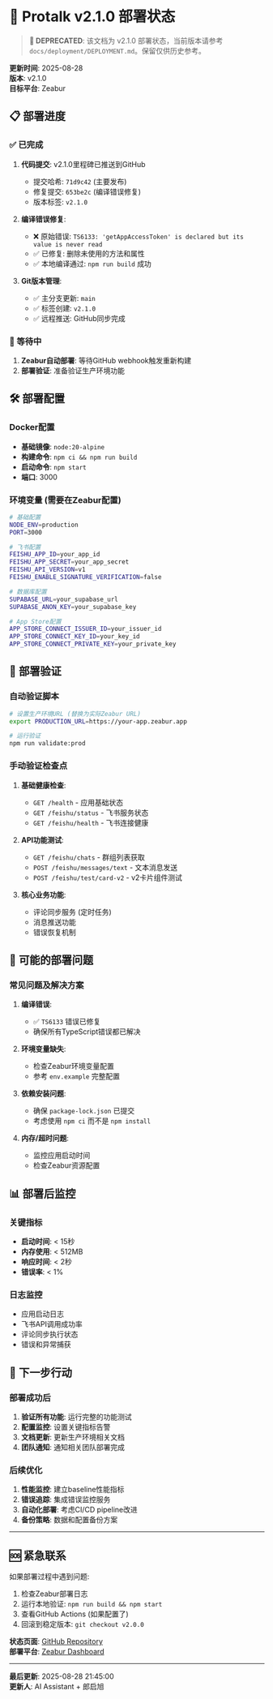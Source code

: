 # 🚀 Protalk v2.1.0 部署状态

> **🚨 DEPRECATED**: 该文档为 v2.1.0 部署状态，当前版本请参考 `docs/deployment/DEPLOYMENT.md`。保留仅供历史参考。

**更新时间**: 2025-08-28  
**版本**: v2.1.0  
**目标平台**: Zeabur

## 📋 部署进度

### ✅ 已完成
1. **代码提交**: v2.1.0里程碑已推送到GitHub
   - 提交哈希: `71d9c42` (主要发布)
   - 修复提交: `653be2c` (编译错误修复)
   - 版本标签: `v2.1.0`

2. **编译错误修复**: 
   - ❌ 原始错误: `TS6133: 'getAppAccessToken' is declared but its value is never read`
   - ✅ 已修复: 删除未使用的方法和属性
   - ✅ 本地编译通过: `npm run build` 成功

3. **Git版本管理**:
   - ✅ 主分支更新: `main`
   - ✅ 标签创建: `v2.1.0`
   - ✅ 远程推送: GitHub同步完成

### 🔄 等待中
1. **Zeabur自动部署**: 等待GitHub webhook触发重新构建
2. **部署验证**: 准备验证生产环境功能

## 🛠️ 部署配置

### Docker配置
- **基础镜像**: `node:20-alpine`
- **构建命令**: `npm ci && npm run build`
- **启动命令**: `npm start`
- **端口**: 3000

### 环境变量 (需要在Zeabur配置)
```bash
# 基础配置
NODE_ENV=production
PORT=3000

# 飞书配置
FEISHU_APP_ID=your_app_id
FEISHU_APP_SECRET=your_app_secret
FEISHU_API_VERSION=v1
FEISHU_ENABLE_SIGNATURE_VERIFICATION=false

# 数据库配置
SUPABASE_URL=your_supabase_url
SUPABASE_ANON_KEY=your_supabase_key

# App Store配置
APP_STORE_CONNECT_ISSUER_ID=your_issuer_id
APP_STORE_CONNECT_KEY_ID=your_key_id
APP_STORE_CONNECT_PRIVATE_KEY=your_private_key
```

## 🧪 部署验证

### 自动验证脚本
```bash
# 设置生产环境URL (替换为实际Zeabur URL)
export PRODUCTION_URL=https://your-app.zeabur.app

# 运行验证
npm run validate:prod
```

### 手动验证检查点
1. **基础健康检查**:
   - `GET /health` - 应用基础状态
   - `GET /feishu/status` - 飞书服务状态
   - `GET /feishu/health` - 飞书连接健康

2. **API功能测试**:
   - `GET /feishu/chats` - 群组列表获取
   - `POST /feishu/messages/text` - 文本消息发送
   - `POST /feishu/test/card-v2` - v2卡片组件测试

3. **核心业务功能**:
   - 评论同步服务 (定时任务)
   - 消息推送功能
   - 错误恢复机制

## 🔧 可能的部署问题

### 常见问题及解决方案

1. **编译错误**:
   - ✅ `TS6133` 错误已修复
   - 确保所有TypeScript错误都已解决

2. **环境变量缺失**:
   - 检查Zeabur环境变量配置
   - 参考 `env.example` 完整配置

3. **依赖安装问题**:
   - 确保 `package-lock.json` 已提交
   - 考虑使用 `npm ci` 而不是 `npm install`

4. **内存/超时问题**:
   - 监控应用启动时间
   - 检查Zeabur资源配置

## 📊 部署后监控

### 关键指标
- **启动时间**: < 15秒
- **内存使用**: < 512MB
- **响应时间**: < 2秒
- **错误率**: < 1%

### 日志监控
- 应用启动日志
- 飞书API调用成功率
- 评论同步执行状态
- 错误和异常捕获

## 🚀 下一步行动

### 部署成功后
1. **验证所有功能**: 运行完整的功能测试
2. **配置监控**: 设置关键指标告警
3. **文档更新**: 更新生产环境相关文档
4. **团队通知**: 通知相关团队部署完成

### 后续优化
1. **性能监控**: 建立baseline性能指标
2. **错误追踪**: 集成错误监控服务
3. **自动化部署**: 考虑CI/CD pipeline改进
4. **备份策略**: 数据和配置备份方案

---

## 🆘 紧急联系

如果部署过程中遇到问题:
1. 检查Zeabur部署日志
2. 运行本地验证: `npm run build && npm start`
3. 查看GitHub Actions (如果配置了)
4. 回滚到稳定版本: `git checkout v2.0.0`

**状态页面**: [GitHub Repository](https://github.com/langqixu/protalk)  
**部署平台**: [Zeabur Dashboard](https://zeabur.com)

---

**最后更新**: 2025-08-28 21:45:00  
**更新人**: AI Assistant + 郎启旭
